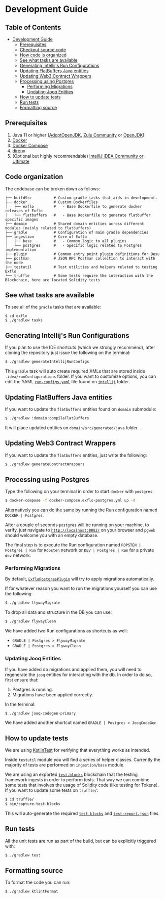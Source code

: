 # Development Guide

## Table of Contents

* [Development Guide](#development-guide)
    * [Prerequisites](#prerequisites)
    * [Checkout source code](#checkout-source-code)
    * [How code is organized](#how-code-is-organized)
    * [See what tasks are available](#see-what-tasks-are-available)
    * [Generating Intellij's Run Configurations](#generating-intellijs-run-configurations)
    * [Updating FlatBuffers Java entities](#updating-flatbuffers-java-entities)
    * [Updating Web3 Contract Wrappers](#updating-web3-contract-wrappers)
    * [Processing using Postgres](#processing-using-postgres)
       * [Performing Migrations](#performing-migrations)
       * [Updating Jooq Entities](#updating-jooq-entities)
    * [How to update tests](#how-to-update-tests)
    * [Run tests](#run-tests)
    * [Formatting source](#formatting-source)

## Prerequisites

1. Java 11 or higher ([AdoptOpenJDK](https://adoptopenjdk.net/), [Zulu Community](https://www.azul.com/products/zulu-community/) or [OpenJDK](https://openjdk.java.net/))
2. [Docker](https://docs.docker.com/install/)
3. [Docker Compose](https://docs.docker.com/compose/install/)
4. [direnv](https://github.com/direnv/direnv/blob/master/docs/installation.md)
5. (Optional but highly recommendable) [IntelliJ IDEA Community or Ultimate](https://www.jetbrains.com/)

## Code organization

The codebase can be broken down as follows:

```text
├── buildSrc          # Custom gradle tasks that aids in development.
├── docker            # Custom Dockerfiles
│   ├── exflo         #   - Base Dockerfile to generate docker releases of Exflo  
│   └── flatbuffers   #   - Base Dockerfile to generate flatbuffer specific images
├── domain            # Shared domain entities across different modules (mainly related to flatbuffers)
├── gradle            # Configuration of main gradle dependencies
├── ingestion         # Core of Exflo
│   ├── base          #   - Common logic to all plugins
│   └── postgres      #   - Specific logic related to Postgres implementation
├── plugin            # Common entry point plugin definitions for Besu
├── postman           # JSON RPC Postman collection to interact with the node
├── testutil          # Test utilities and helpers related to testing Exflo
└── truffle           # Some tests require the interaction with the Blockchain, here are located Solidity tests
```

## See what tasks are available

To see all of the `gradle` tasks that are available:

```
$ cd exflo
$ ./gradlew tasks
```

## Generating Intellij's Run Configurations

If you plan to use the IDE shortcuts (which we strongly recommend), after cloning the repository just issue the following on the terminal:

```sh
$ ./gradlew generateIntellijRunConfigs
```

This `gradle` task will auto create required XMLs that are stored inside `.idea/runConfigurations` folder. If you want to customize options, you can edit the YAML [`run-configs.yaml`](../intellij/run-configs.yaml) file found on [`intellij`](../intellij) folder.

## Updating FlatBuffers Java entities

If you want to update the `flatbuffers` entities found on `domain` submodule:

```sh
$ ./gradlew :domain:compileFlatBuffers
```

It will place updated entities on `domain/src/generated/java` folder.

## Updating Web3 Contract Wrappers

If you want to update the `flatbuffers` entities, just write the following:

```sh
$ ./gradlew generateContractWrappers
```

## Processing using Postgres

Type the following on your terminal in order to start `docker` with `postgres`:

```sh
$ docker-compose -f docker-compose.exflo-postgres.yml up -d
```

Alternatively you can do the same by running the Run configuration named `DOCKER | Postgres`.

After a couple of seconds `postgres` will be running on your machine, to verify, just navigate to [`http://localhost:8082/`](http://localhost:8082/) on your browser and `pgweb` should welcome you with an empty database.

The final step is to execute the Run configuration named `ROPSTEN | Postgres | Run` for `Ropsten` network or `DEV | Postgres | Run` for a private `dev` network.

### Performing Migrations

By default, [`ExfloPostgresPlugin`](../ingestion/postgres/src/main/kotlin/io/exflo/ingestion/postgres/ExfloPostgresPlugin.kt) will try to apply migrations automatically.

If for whatever reason you want to run the migrations yourself you can use the following:

```sh
$ ./gradlew flywayMigrate
```

To drop all data and structure in the DB you can use:

```sh
$ ./gradlew flywayClean
```

We have added two Run configurations as shortcuts as well:

- `GRADLE | Postgres > FlywayMigrate`
- `GRADLE | Postgres > FlywayClean`

### Updating Jooq Entities

If you have added db migrations and applied them, you will need to regenerate the `jooq` entities for interacting with the db. In order to do so, first ensure that:

1. Postgres is running.
2. Migrations have been applied correctly.

In the terminal:

```sh
$ ./gradlew jooq-codegen-primary
```

We have added another shortcut named `GRADLE | Postgres > JooqCodeGen`.

## How to update tests

We are using [KotlinTest](https://github.com/kotlintest/kotlintest) for verifying that everything works as intended.

Inside `testutil` module you will find a series of helper classes. Currently the majority of tests are performed on `ingestion/base` module.

We are using an exported [`test.blocks`](testutil/src/main/resources/test.blocks) blockchain that the testing framework ingests in order to perform tests. That way we can combine some tests that involves the usage of Solidity code (like testing for Tokens). If you want to update some tests on `truffle/`:

```sh
$ cd truffle/
$ bin/capture-test-blocks
```

This will auto-generate the required [`test.blocks`](testutil/src/main/resources/test.blocks) and [`test-report.json`](testutil/src/main/resources/test-report.json) files.

## Run tests

All the unit tests are run as part of the build, but can be explicitly triggered with:

```sh
$ ./gradlew test
```

## Formatting source

To format the code you can run:

```sh
$ ./gradlew ktlintFormat
```
